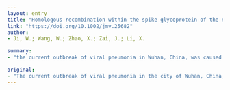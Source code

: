```yaml
---
layout: entry
title: "Homologous recombination within the spike glycoprotein of the newly identified coronavirus may boost cross-species transmission from snake to human"
link: "https://doi.org/10.1002/jmv.25682"
author:
- Ji, W.; Wang, W.; Zhao, X.; Zai, J.; Li, X.

summary:
- "the current outbreak of viral pneumonia in Wuhan, China, was caused by a novel coronavirus designated 2019-nCoV by the World Health Organization. Many patients were potentially exposed to wildlife animals at the Huanan seafood wholesale market, where poultry, snake, bats, and other farm animals were also sold. We have carried out comprehensive sequence analysis and comparison in conjunction with relative synonymous codon usage (RSCU) bias among different animal species based on existing sequences of the newly identified virus."

original:
- "The current outbreak of viral pneumonia in the city of Wuhan, China, was caused by a novel coronavirus designated 2019-nCoV by the World Health Organization, as determined by sequencing the viral RNA genome. Many patients were potentially exposed to wildlife animals at the Huanan seafood wholesale market, where poultry, snake, bats, and other farm animals were also sold. To determine the possible virus reservoir, we have carried out comprehensive sequence analysis and comparison in conjunction with relative synonymous codon usage (RSCU) bias among different animal species based on existing sequences of the newly identified coronavirus 2019-nCoV. Results obtained from our analyses suggest that the 2019-nCoV appears to be a recombinant virus between the bat coronavirus and an origin-unknown coronavirus. The recombination occurred within the viral spike glycoprotein, which recognizes cell surface receptor. Additionally, our findings suggest that snake is the most probable wildlife animal reservoir for the 2019-nCoV based on its RSCU bias resembling snake compared to other animals. Taken together, our results suggest that homologous recombination within the spike glycoprotein may contribute to cross-species transmission from snake to humans. This article is protected by copyright. All rights reserved."
---
```


